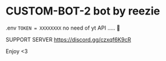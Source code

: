 # CUSTOM-BOT-2  bot by reezie

.env
```TOKEN = XXXXXXXX```
no need of yt API ..... 🥺

SUPPORT SERVER 
https://discord.gg/czxqf6K9cR

Enjoy <3 

